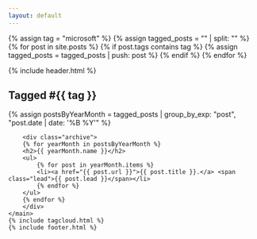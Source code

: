 ```yaml
---
layout: default
---
```


{% assign tag = "microsoft" %}
{% assign tagged_posts = "" | split: "" %}
{% for post in site.posts %}
  {% if post.tags contains tag %}
    {% assign tagged_posts = tagged_posts | push: post %}
  {% endif %}
{% endfor %}


<article>
    {% include header.html %}
    <main>
      <h1 class="post-title">Tagged #{{ tag }}</h1>
      {% assign postsByYearMonth = tagged_posts | group_by_exp: "post", "post.date | date: '%B %Y'" %}

        <div class="archive">
        {% for yearMonth in postsByYearMonth %}
        <h2>{{ yearMonth.name }}</h2>
        <ul>
            {% for post in yearMonth.items %}
            <li><a href="{{ post.url }}">{{ post.title }}.</a> <span class="lead">{{ post.lead }}</span></li>
            {% endfor %}
        </ul>
        {% endfor %}
        </div>
    </main>
    {% include tagcloud.html %}
    {% include footer.html %}
  </article>
